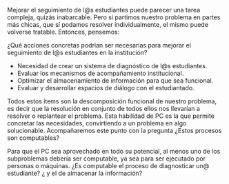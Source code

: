 Mejorar el seguimiento de l@s estudiantes puede parecer una tarea compleja, quizás inabarcable. Pero si partimos nuestro problema en partes más chicas, que sí podamos resolver individualmente, el mismo puede volverse tratable. Entonces, pensemos: 

¿Qué acciones concretas podrían ser necesarias para mejorar el seguimiento de l@s estudiantes en la institución?  

* Necesidad de crear un sistema de diagnóstico de l@s estudiantes.
* Evaluar los mecanismos de acompañamiento institucional.
* Optimizar el almacenamiento de información para que sea funcional.
* Evaluar y desarrollar espacios de diálogo con el estudiantado.

Todos estos ítems son la descomposición funcional de nuestro problema, es decir que la resolución en conjunto de todos ellos nos llevarían a resolver o replantear el problema. Esta habilidad de PC es la que permite concretar las necesidades, convirtiendo a un problema en algo solucionable. Acompañaremos este punto con la pregunta ¿Estos procesos son computables?  

Para que el PC sea aprovechado en todo su potencial, al menos uno de los subproblemas debería ser computable, ya sea para ser ejecutado por personas o máquinas.  ¿Es computable el proceso de diagnosticar un@ estudiante? ¿ y el de almacenar la información?

